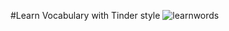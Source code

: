 #Learn Vocabulary with Tinder style
![learnwords](https://cloud.githubusercontent.com/assets/3213579/15454396/e5cea050-2061-11e6-802f-a8df4e26b3b6.gif)
